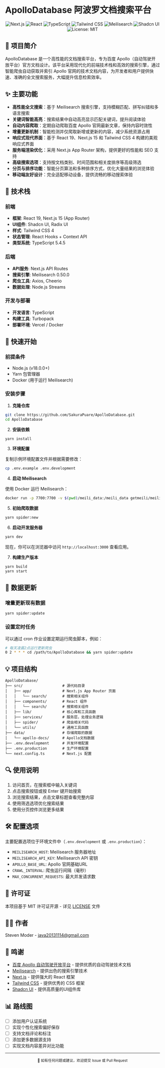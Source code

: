 # ApolloDatabase 阿波罗文档搜索平台

<div align="center">
  <img src="https://img.shields.io/badge/Next.js-15.3.1-black?style=flat-square&logo=next.js" alt="Next.js" />
  <img src="https://img.shields.io/badge/React-19.1.0-blue?style=flat-square&logo=react" alt="React" />
  <img src="https://img.shields.io/badge/TypeScript-5.4.5-blue?style=flat-square&logo=typescript" alt="TypeScript" />
  <img src="https://img.shields.io/badge/Tailwind_CSS-4.1.4-38B2AC?style=flat-square&logo=tailwind-css" alt="Tailwind CSS" />
  <img src="https://img.shields.io/badge/Meilisearch-0.50.0-ff69b4?style=flat-square" alt="Meilisearch" />
  <img src="https://img.shields.io/badge/Shadcn_UI-latest-8A2BE2?style=flat-square" alt="Shadcn UI" />
  <img src="https://img.shields.io/badge/License-MIT-yellow.svg?style=flat-square" alt="License: MIT" />
</div>

## 📝 项目简介

ApolloDatabase 是一个高性能的文档搜索平台，专为百度 Apollo（自动驾驶开放平台）官方文档设计。该平台采用现代化的前端技术栈和高效的搜索引擎，通过智能爬虫自动获取并索引 Apollo 官网的技术文档内容，为开发者和用户提供快速、准确的全文搜索服务，大幅提升信息检索效率。

## ✨ 主要功能

- **高性能全文搜索**：基于 Meilisearch 搜索引擎，支持模糊匹配、拼写纠错和多语言搜索
- **关键词智能高亮**：搜索结果中自动高亮显示匹配关键词，提升阅读体验
- **自动内容爬取**：定期自动爬取百度 Apollo 官网最新文章，保持内容时效性
- **增量更新机制**：智能检测并仅爬取新增或更新的内容，减少系统资源占用
- **响应式现代界面**：基于 React 19、Next.js 15 和 Tailwind CSS 4 构建的美观响应式界面
- **服务端渲染优化**：采用 Next.js App Router 架构，提供更好的性能和 SEO 支持
- **高级搜索选项**：支持按文档类别、时间范围和相关度排序等高级筛选
- **分页与排序功能**：智能分页算法和多种排序方式，优化大量结果的浏览体验
- **移动端友好设计**：完全适配移动设备，提供流畅的移动搜索体验

## 🔧 技术栈

### 前端
- **框架**: React 19, Next.js 15 (App Router)
- **UI组件**: Shadcn UI, Radix UI
- **样式**: Tailwind CSS 4
- **状态管理**: React Hooks + Context API
- **类型系统**: TypeScript 5.4.5

### 后端
- **API服务**: Next.js API Routes
- **搜索引擎**: Meilisearch 0.50.0
- **爬虫工具**: Axios, Cheerio
- **数据处理**: Node.js Streams

### 开发与部署
- **开发语言**: TypeScript
- **构建工具**: Turbopack
- **部署环境**: Vercel / Docker

## 🚀 快速开始

### 前提条件

- Node.js (v18.0.0+)
- Yarn 包管理器
- Docker (用于运行 Meilisearch)

### 安装步骤

1. **克隆仓库**

```bash
git clone https://github.com/SakuraPuare/ApolloDatabase.git
cd ApolloDatabase
```

2. **安装依赖**

```bash
yarn install
```

3. **环境配置**

复制示例环境配置文件并根据需要修改：

```bash
cp .env.example .env.development
```

4. **启动 Meilisearch**

使用 Docker 运行 Meilisearch：

```bash
docker run -p 7700:7700 -v $(pwd)/meili_data:/meili_data getmeili/meilisearch:v1.5
```

5. **初始爬取数据**

```bash
yarn spider:new
```

6. **启动开发服务器**

```bash
yarn dev
```

现在，你可以在浏览器中访问 `http://localhost:3000` 查看应用。

7. **构建生产版本**

```bash
yarn build
yarn start
```

## 🔄 数据更新

### 增量更新现有数据

```bash
yarn spider:update
```

### 设置定时任务

可以通过 cron 作业设置定期运行爬虫脚本，例如：

```bash
# 每天凌晨2点运行更新爬虫
0 2 * * * cd /path/to/ApolloDatabase && yarn spider:update
```

## 💡 项目结构

```
ApolloDatabase/
├── src/                  # 源代码目录
│   ├── app/              # Next.js App Router 页面
│   │   └── search/       # 搜索相关组件
│   ├── components/       # React 组件
│   │   └── search/       # 搜索相关组件
│   ├── lib/              # 核心库和工具函数
│   ├── services/         # 服务层，处理业务逻辑
│   ├── spider/           # 爬虫相关代码
│   └── utils/            # 通用工具函数
├── data/                 # 存储爬取的数据
│   └── apollo-docs/      # Apollo文档数据
├── .env.development      # 开发环境配置
├── .env.production       # 生产环境配置
└── next.config.ts        # Next.js 配置
```

## 🔍 使用说明

1. 访问首页，在搜索框中输入关键词
2. 点击搜索按钮或按 Enter 键开始搜索
3. 浏览搜索结果，点击文章标题查看完整内容
4. 使用筛选选项优化搜索结果
5. 使用分页控件浏览更多结果

## 🛠 配置选项

主要配置选项位于环境文件中（`.env.development` 或 `.env.production`）：

- `MEILISEARCH_HOST`: Meilisearch 服务器地址
- `MEILISEARCH_API_KEY`: Meilisearch API 密钥
- `APOLLO_BASE_URL`: Apollo 官网基础URL
- `CRAWL_INTERVAL`: 爬虫运行间隔（毫秒）
- `MAX_CONCURRENT_REQUESTS`: 最大并发请求数

## 📄 许可证

本项目基于 MIT 许可证开源 - 详见 [LICENSE](LICENSE) 文件

## 👨‍💻 作者

Steven Moder - java20131114@gmail.com

## 🙏 鸣谢

- [百度 Apollo 自动驾驶开放平台](https://apollo.baidu.com/) - 提供优质的自动驾驶技术文档
- [Meilisearch](https://www.meilisearch.com/) - 提供出色的搜索引擎技术
- [Next.js](https://nextjs.org/) - 提供强大的 React 框架
- [Tailwind CSS](https://tailwindcss.com/) - 提供优秀的 CSS 框架
- [Shadcn UI](https://ui.shadcn.com/) - 提供高质量的UI组件库

## 📊 路线图

- [ ] 添加用户认证系统
- [ ] 实现个性化搜索偏好保存
- [ ] 支持文档评论和标注
- [ ] 添加更多数据源支持
- [ ] 实现文档内容差异对比功能

---

<div align="center">
  <small>🚀 如有任何问题或建议，欢迎提交 Issue 或 Pull Request</small>
</div> 